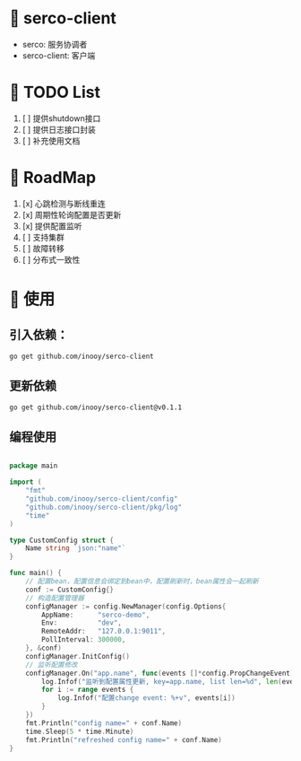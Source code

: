 
# 🎉 serco-client 

- serco: 服务协调者
- serco-client: 客户端

# 🎊 TODO List 
1. [ ] 提供shutdown接口
2. [ ] 提供日志接口封装
3. [ ] 补充使用文档

# 🎯 RoadMap
1. [x] 心跳检测与断线重连
2. [x] 周期性轮询配置是否更新
3. [x] 提供配置监听
4. [ ] 支持集群
5. [ ] 故障转移
6. [ ] 分布式一致性

# 💯 使用 
## 引入依赖：
```shell
go get github.com/inooy/serco-client
```

## 更新依赖
```shell
go get github.com/inooy/serco-client@v0.1.1
```

## 编程使用

```go

package main

import (
	"fmt"
	"github.com/inooy/serco-client/config"
	"github.com/inooy/serco-client/pkg/log"
	"time"
)

type CustomConfig struct {
	Name string `json:"name"`
}

func main() {
	// 配置bean，配置信息会绑定到bean中，配置刷新时，bean属性会一起刷新
	conf := CustomConfig{}
	// 构造配置管理器
	configManager := config.NewManager(config.Options{
		AppName:      "serco-demo",
		Env:          "dev",
		RemoteAddr:   "127.0.0.1:9011",
		PollInterval: 300000,
	}, &conf)
	configManager.InitConfig()
	// 监听配置修改
	configManager.On("app.name", func(events []*config.PropChangeEvent) {
		log.Infof("监听到配置属性更新, key=app.name, list len=%d", len(events))
		for i := range events {
			log.Infof("配置change event: %+v", events[i])
		}
	})
	fmt.Println("config name=" + conf.Name)
	time.Sleep(5 * time.Minute)
	fmt.Println("refreshed config name=" + conf.Name)
}

```


